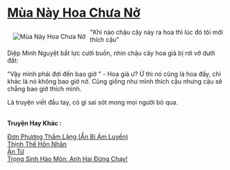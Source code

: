 <a href="https://utruyen.com/truyen/mua-nay-hoa-chua-no/19513/" title="Mùa Này Hoa Chưa Nở"><h1>Mùa Này Hoa Chưa Nở</h1></a><div style="display:table"><img align="right" style="float: left; padding: 10px;" src="https://utruyen.com/images/story/200x260/mua-nay-hoa-chua-no.jpg" alt="Mùa Này Hoa Chưa Nở">"Khi nào chậu cây này ra hoa thì lúc đó tôi mới thích cậu"<p></p> Diệp Minh Nguyệt bất lực cười buồn, nhìn chậu cây hoa giả bị rơi vỡ dưới đất: <p></p> "Vậy mình phải đợi đến bao giờ " - Hoa giả ư? Ừ thì nó cũng là hoa đấy, chỉ khác là nó không bao giờ nở. Cũng giống như mình thích cậu nhưng cậu sẽ chẳng bao giờ thích mình.<p></p>Là truyện viết đầu tay, có gì sai sót mong mọi người bỏ qua.</div><p><br><b>Truyện Hay Khác :</b></p><a href="https://utruyen.com/truyen/don-phuong-tham-lang-an-bi-am-luyen/19511/" alt="Đơn Phương Thầm Lặng (Ẩn Bí Ám Luyến)">Đơn Phương Thầm Lặng (Ẩn Bí Ám Luyến)</a><br/><a href="https://github.com/quanluxury/ngontinhhot/tree/master/truyenhay/18794/" alt="Thịnh Thế Hôn Nhân">Thịnh Thế Hôn Nhân</a><br/><a href="https://truyenngontinhay.wordpress.com/2019/10/03/an-tu/" alt="Ân Tứ">Ân Tứ</a><br/><a href="https://www.flickr.com/photos/184340401@N07/48706144942/" alt="Trọng Sinh Hào Môn: Anh Hai Đừng Chạy!">Trọng Sinh Hào Môn: Anh Hai Đừng Chạy!</a><br/>